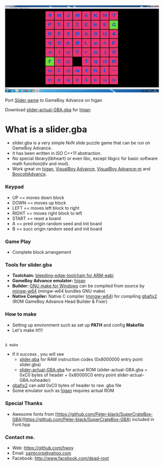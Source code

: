 ![](https://raw.githubusercontent.com/hwoy/slider.gba/master/res/slider.png?raw=true)

Port [Slider game](https://github.com/hwoy/slider) to GameBoy Advance on higan

Download [slider-actual-GBA.gba](https://raw.githubusercontent.com/hwoy/slider.gba/master/rom/slider-actual-GBA.gba) for [higan](https://mprd.se/media/emulators/files/higan_v106-windows.7z)

# What is a slider.gba
- slider.gba is a very simple NxN slide puzzle game that can be run on GameBoy Advance. 
- It has been written in ISO C++11 abstraction.
- No special library(libheart) or even libc, except libgcc for basic software math function(div and mod).
- Work great on [higan](https://mprd.se/media/emulators/files/higan_v106-windows.7z), [VisualBoy Advance](https://jaist.dl.sourceforge.net/project/vba/VisualBoyAdvance/1.7.2/VisualBoyAdvance-1.7.2.zip), [VisualBoy Advance-m](https://github.com/visualboyadvance-m/visualboyadvance-m/releases) and [BoycottAdvance](http://www.emulator-zone.com/files/emulators/gba/ba/ba-028.zip).
 
### Keypad
- UP     == moves down block
- DOWN   == moves up block
- LEFT   == moves left block to right
- RIGHT  == moves right block to left
- START  == reset a board
- A      == pred origin random seed and init board
- B      == succ origin random seed and init board

### Game Play
- Complete block arrangement


### Tools for slider.gba

- **Toolchain:** [bleeding-edge-toolchain for ARM-eabi](http://www.freddiechopin.info/en/download/category/11-bleeding-edge-toolchain)
- **GameBoy Advance emulator:** [higan](https://mprd.se/media/emulators/files/higan_v106-windows.7z)
- **Builder:** [GNU make for Windows](http://ftp.gnu.org/gnu/make/?C=M;O=D) can be compiled from source by [mingw-w64](https://sourceforge.net/projects/mingw-w64/files/Toolchains%20targetting%20Win64/Personal%20Builds/mingw-builds/) (mingw-w64 bundles GNU make)
- **Native Compiler:** Native C compiler ([mingw-w64](https://sourceforge.net/projects/mingw-w64/files/Toolchains%20targetting%20Win64/Personal%20Builds/mingw-builds/)) for compiling [gbafix2](https://github.com/hwoy/gbafix2) (ROM GameBoy Advance Head Builder & Fixer)

### How to make

- Setting up environment such as set up **PATH** and config **Makefile**
- Let's make it!!!!

```sh

$ make

```

- If it success , you will see 
	- [slider.gba](https://raw.githubusercontent.com/hwoy/slider.gba/master/rom/slider.gba) for RAW instruction codes (0x8000000 entry point slider.gba)
	- [slider-actual-GBA.gba](https://raw.githubusercontent.com/hwoy/slider.gba/master/rom/slider-actual-GBA.gba) for actual ROM (slider-actual-GBA.gba = 0xC0 bytes of header + 0x80000C0 entry point slider-actual-GBA.noheader)
- [gbafix2](https://github.com/hwoy/gbafix2) can add 0xC0 bytes of header to raw .gba file
- Some emulator such as [higan](https://mprd.se/media/emulators/files/higan_v106-windows.7z) requires actual ROM

### Special Thanks
- Awesome fonts from [https://github.com/Peter-black/SuperCrateBox-GBA](https://github.com/Peter-black/SuperCrateBox-GBA) included in Font.hpp

### Contact me. 
- Web: https://github.com/hwoy 
- Email: zaintcorp@yahoo.com 
- Facebook: http://www.facebook.com/dead-root
